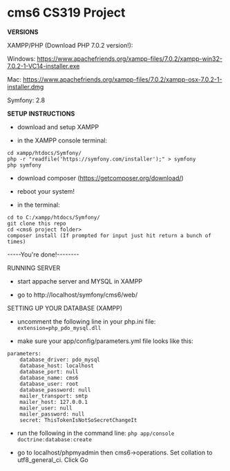 # cms6 CS319 Project

**VERSIONS**

XAMPP/PHP (Download PHP 7.0.2 version!):

Windows: https://www.apachefriends.org/xampp-files/7.0.2/xampp-win32-7.0.2-1-VC14-installer.exe

Mac: https://www.apachefriends.org/xampp-files/7.0.2/xampp-osx-7.0.2-1-installer.dmg

Symfony: 2.8

**SETUP INSTRUCTIONS**

- download and setup XAMPP

- in the XAMPP console terminal:
```
cd xampp/htdocs/Symfony/
php -r "readfile('https://symfony.com/installer');" > symfony
php symfony
```
- download composer (https://getcomposer.org/download/)

- reboot your system!

- in the terminal:
```
cd to C:/xampp/htdocs/Symfony/
git clone this repo
cd <cms6 project folder>
composer install (If prompted for input just hit return a bunch of times)
```
-----You're done!--------

RUNNING SERVER

- start appache server and MYSQL in XAMPP 

- go to http://localhost/symfony/cms6/web/

SETTING UP YOUR DATABASE (XAMPP)

- uncomment the following line in your php.ini file:
`extension=php_pdo_mysql.dll`

- make sure your app/config/parameters.yml file looks like this:
```
parameters:
    database_driver: pdo_mysql
    database_host: localhost
    database_port: null
    database_name: cms6
    database_user: root
    database_password: null
    mailer_transport: smtp
    mailer_host: 127.0.0.1
    mailer_user: null
    mailer_password: null
    secret: ThisTokenIsNotSoSecretChangeIt
```
- run the following in the command line:
`php app/console doctrine:database:create`

- go to localhost/phpmyadmin then cms6->operations. Set collation to utf8_general_ci. Click Go

